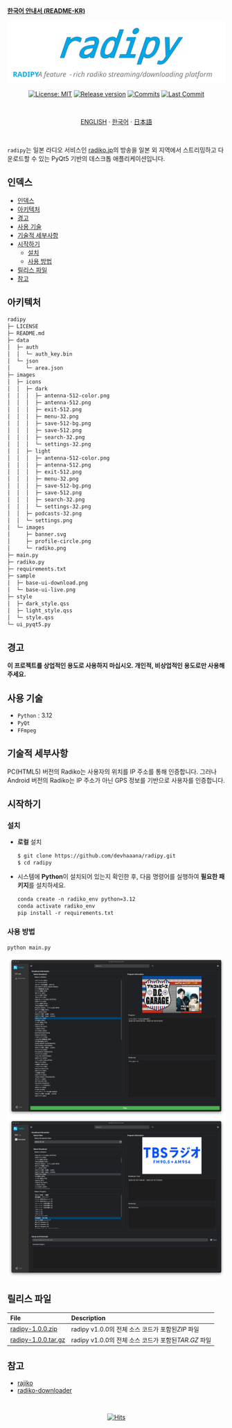 **[**한국어 안내서 (README-KR)**](**README-KR.md**)**

<div align="center">

  [![radipy](../images/images/banner.svg)](#readme)

  [![License: MIT](https://img.shields.io/badge/License-MIT-yellow.svg?style=for-the-badge)](LICENSE "License")
  [![Release version](https://img.shields.io/github/release/devhaaana/radipy.svg?label=Download&style=for-the-badge)](#release-files "Release Files")
  [![Commits](https://img.shields.io/github/commit-activity/y/devhaaana/radipy.svg?label=commits&style=for-the-badge)](https://github.com/devhaaana/radipy/commits "Commit History")
  [![Last Commit](https://img.shields.io/github/last-commit/devhaaana/radipy.svg?label=&style=for-the-badge&display_timestamp=committer)](https://github.com/devhaaana/radipy/pulse/monthly "Last Commit")

</div>

<br />

<div align="center">

[ENGLISH](/README.md)  ·  [한국어](/documents/README-KR.md)  ·  [日本語](/documents/README-JP.md)

</div>

<br />

`radipy`는 일본 라디오 서비스인 [radiko.jp](https://radiko.jp/)의 방송을 일본 외 지역에서 스트리밍하고 다운로드할 수 있는 PyQt5 기반의 데스크톱 애플리케이션입니다.

## 인덱스

- [인덱스](#인덱스)
- [아키텍처](#아키텍처)
- [경고](#경고)
- [사용 기술](#사용-기술)
- [기술적 세부사항](#기술적-세부사항)
- [시작하기](#시작하기)
  - [설치](#설치)
  - [사용 방법](#사용-방법)
- [릴리스 파일](#릴리스-파일)
- [참고](#참고)

## 아키텍처

```
radipy
├─ LICENSE
├─ README.md
├─ data
│  ├─ auth
│  │  └─ auth_key.bin
│  └─ json
│     └─ area.json
├─ images
│  ├─ icons
│  │  ├─ dark
│  │  │  ├─ antenna-512-color.png
│  │  │  ├─ antenna-512.png
│  │  │  ├─ exit-512.png
│  │  │  ├─ menu-32.png
│  │  │  ├─ save-512-bg.png
│  │  │  ├─ save-512.png
│  │  │  ├─ search-32.png
│  │  │  └─ settings-32.png
│  │  ├─ light
│  │  │  ├─ antenna-512-color.png
│  │  │  ├─ antenna-512.png
│  │  │  ├─ exit-512.png
│  │  │  ├─ menu-32.png
│  │  │  ├─ save-512-bg.png
│  │  │  ├─ save-512.png
│  │  │  ├─ search-32.png
│  │  │  └─ settings-32.png
│  │  ├─ podcasts-32.png
│  │  └─ settings.png
│  └─ images
│     ├─ banner.svg
│     ├─ profile-circle.png
│     └─ radiko.png
├─ main.py
├─ radiko.py
├─ requirements.txt
├─ sample
│  ├─ base-ui-download.png
│  └─ base-ui-live.png
├─ style
│  ├─ dark_style.qss
│  ├─ light_style.qss
│  └─ style.qss
└─ ui_pyqt5.py
```

## 경고

**이 프로젝트를 상업적인 용도로 사용하지 마십시오. 개인적, 비상업적인 용도로만 사용해 주세요.**

## 사용 기술

- `Python` : 3.12
- `PyQt`
- `FFmpeg`

## 기술적 세부사항

PC(HTML5) 버전의 Radiko는 사용자의 위치를 IP 주소를 통해 인증합니다.
그러나 Android 버전의 Radiko는 IP 주소가 아닌 GPS 정보를 기반으로 사용자를 인증합니다.

## 시작하기

### 설치

- **로컬** 설치
  ```console
  $ git clone https://github.com/devhaaana/radipy.git
  $ cd radipy
  ```
- 시스템에 **Python**이 설치되어 있는지 확인한 후, 다음 명령어를 실행하여 **필요한 패키지**를 설치하세요.
  ```console
  conda create -n radiko_env python=3.12
  conda activate radiko_env
  pip install -r requirements.txt
  ```

### 사용 방법

```console
python main.py
```

![base-ui-live](../sample/base-ui-live.png)
![base-ui-download](../sample/base-ui-download.png)

## 릴리스 파일

| File                                                                                    | Description                                            |
| :-------------------------------------------------------------------------------------- | :----------------------------------------------------- |
| [radipy-1.0.0.zip](https://github.com/devhaaana/radipy/archive/refs/tags/v1.0.0.zip)       | radipy v1.0.0의 전체 소스 코드가 포함된*ZIP* 파일    |
| [radipy-1.0.0.tar.gz](https://github.com/devhaaana/radipy/archive/refs/tags/v1.0.0.tar.gz) | radipy v1.0.0의 전체 소스 코드가 포함된*TAR.GZ* 파일 |

## 참고

- [rajiko](https://github.com/jackyzy823/rajiko)
- [radiko-downloader](https://github.com/devhaaana/radiko-downloader.git)

<br />

<div align="center">

  [![Hits](https://hits.seeyoufarm.com/api/count/incr/badge.svg?url=https%3A%2F%2Fgithub.com%2Fdevhaaana%2Fradipy.git&count_bg=%23000000&title_bg=%23000000&icon=github.svg&icon_color=%23FFFFFF&title=GitHub&edge_flat=false)](https://hits.seeyoufarm.com)

</div>
